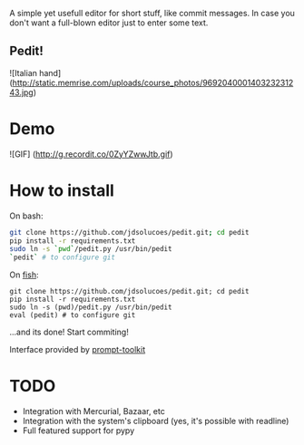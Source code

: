 A simple yet usefull editor for short stuff, like commit messages.
In case you don't want a full-blown editor just to enter some text.

## Pedit!
![Italian hand]
(http://static.memrise.com/uploads/course_photos/969204000140323231243.jpg)


Demo
====

![GIF]
(http://g.recordit.co/0ZyYZwwJtb.gif)


How to install
==============

On bash:

```bash
git clone https://github.com/jdsolucoes/pedit.git; cd pedit
pip install -r requirements.txt
sudo ln -s `pwd`/pedit.py /usr/bin/pedit
`pedit` # to configure git
```


On [fish](http://fishshell.com):

```fish
git clone https://github.com/jdsolucoes/pedit.git; cd pedit
pip install -r requirements.txt
sudo ln -s (pwd)/pedit.py /usr/bin/pedit
eval (pedit) # to configure git
```

...and its done! Start commiting!

Interface provided by [prompt-toolkit](https://github.com/jonathanslenders/python-prompt-toolkit)

TODO
====

 * Integration with Mercurial, Bazaar, etc
 * Integration with the system's clipboard (yes, it's possible with readline)
 * Full featured support for pypy
